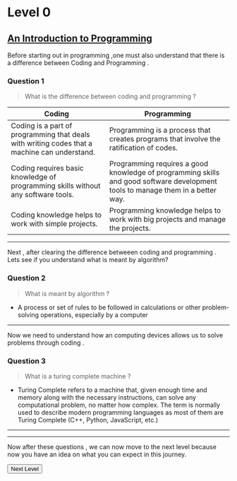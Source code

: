 # Level 0

## <ins>An Introduction to Programming</ins>

Before starting out in programming ,one must also understand that there is a difference between Coding and Programming .

### Question 1

> What is the difference between coding and programming ?

| Coding                                                                                       | Programming                                                                                                                     |
| -------------------------------------------------------------------------------------------- | ------------------------------------------------------------------------------------------------------------------------------- |
| Coding is a part of programming that deals with writing codes that a machine can understand. | Programming is a process that creates programs that involve the ratification of codes.                                          |
| Coding requires basic knowledge of programming skills without any software tools.            | Programming requires a good knowledge of programming skills and good software development tools to manage them in a better way. |
| Coding knowledge helps to work with simple projects.                                         | Programming knowledge helps to work with big projects and manage the projects.                                                  |

---

Next , after clearing the difference betweeen coding and programming . Lets see if you understand what is meant by algorithm?

### Question 2

> What is meant by algorithm ?

- A process or set of rules to be followed in calculations or other problem-solving operations, especially by a computer

---

Now we need to understand how an computing devices allows us to solve problems through coding .

### Question 3

> What is a turing complete machine ?

- Turing Complete refers to a machine that, given enough time and memory along with the necessary instructions, can solve any computational problem, no matter how complex. The term is normally used to describe modern programming languages as most of them are Turing Complete (C++, Python, JavaScript, etc.)

---

---

Now after these questions , we can now move to the next level because now you have an idea on what you can expect in this journey.

<button name="button" onclick="1_level.md">Next Level</button>
